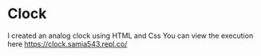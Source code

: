 # Clock
I created an analog clock using HTML and Css
You can view the execution here https://clock.samia543.repl.co/
